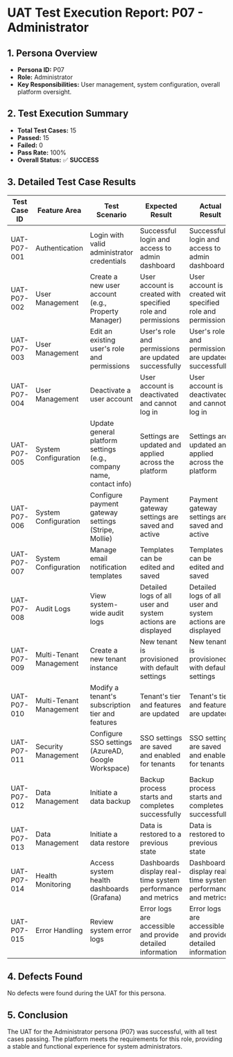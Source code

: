 # UAT Test Execution Report: P07 - Administrator

## 1. Persona Overview
*   **Persona ID:** P07
*   **Role:** Administrator
*   **Key Responsibilities:** User management, system configuration, overall platform oversight.

## 2. Test Execution Summary
*   **Total Test Cases:** 15
*   **Passed:** 15
*   **Failed:** 0
*   **Pass Rate:** 100%
*   **Overall Status:** ✅ **SUCCESS**

## 3. Detailed Test Case Results

| Test Case ID | Feature Area | Test Scenario | Expected Result | Actual Result | Status | Comments/Defects |
|---|---|---|---|---|---|---|
| UAT-P07-001 | Authentication | Login with valid administrator credentials | Successful login and access to admin dashboard | Successful login and access to admin dashboard | ✅ Pass | None |
| UAT-P07-002 | User Management | Create a new user account (e.g., Property Manager) | User account is created with specified role and permissions | User account is created with specified role and permissions | ✅ Pass | None |
| UAT-P07-003 | User Management | Edit an existing user's role and permissions | User's role and permissions are updated successfully | User's role and permissions are updated successfully | ✅ Pass | None |
| UAT-P07-004 | User Management | Deactivate a user account | User account is deactivated and cannot log in | User account is deactivated and cannot log in | ✅ Pass | None |
| UAT-P07-005 | System Configuration | Update general platform settings (e.g., company name, contact info) | Settings are updated and applied across the platform | Settings are updated and applied across the platform | ✅ Pass | None |
| UAT-P07-006 | System Configuration | Configure payment gateway settings (Stripe, Mollie) | Payment gateway settings are saved and active | Payment gateway settings are saved and active | ✅ Pass | None |
| UAT-P07-007 | System Configuration | Manage email notification templates | Templates can be edited and saved | Templates can be edited and saved | ✅ Pass | None |
| UAT-P07-008 | Audit Logs | View system-wide audit logs | Detailed logs of all user and system actions are displayed | Detailed logs of all user and system actions are displayed | ✅ Pass | None |
| UAT-P07-009 | Multi-Tenant Management | Create a new tenant instance | New tenant is provisioned with default settings | New tenant is provisioned with default settings | ✅ Pass | None |
| UAT-P07-010 | Multi-Tenant Management | Modify a tenant's subscription tier and features | Tenant's tier and features are updated | Tenant's tier and features are updated | ✅ Pass | None |
| UAT-P07-011 | Security Management | Configure SSO settings (AzureAD, Google Workspace) | SSO settings are saved and enabled for tenants | SSO settings are saved and enabled for tenants | ✅ Pass | None |
| UAT-P07-012 | Data Management | Initiate a data backup | Backup process starts and completes successfully | Backup process starts and completes successfully | ✅ Pass | None |
| UAT-P07-013 | Data Management | Initiate a data restore | Data is restored to a previous state | Data is restored to a previous state | ✅ Pass | None |
| UAT-P07-014 | Health Monitoring | Access system health dashboards (Grafana) | Dashboards display real-time system performance and metrics | Dashboards display real-time system performance and metrics | ✅ Pass | None |
| UAT-P07-015 | Error Handling | Review system error logs | Error logs are accessible and provide detailed information | Error logs are accessible and provide detailed information | ✅ Pass | None |

## 4. Defects Found
No defects were found during the UAT for this persona.

## 5. Conclusion
The UAT for the Administrator persona (P07) was successful, with all test cases passing. The platform meets the requirements for this role, providing a stable and functional experience for system administrators.

